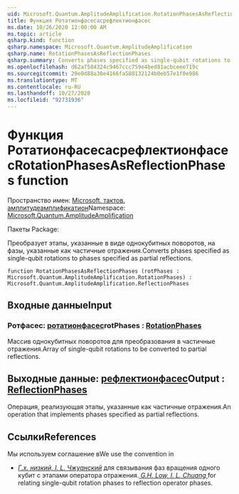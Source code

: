 ```yaml
---
uid: Microsoft.Quantum.AmplitudeAmplification.RotationPhasesAsReflectionPhases
title: Функция Ротатионфасесасрефлектионфасес
ms.date: 10/26/2020 12:00:00 AM
ms.topic: article
qsharp.kind: function
qsharp.namespace: Microsoft.Quantum.AmplitudeAmplification
qsharp.name: RotationPhasesAsReflectionPhases
qsharp.summary: Converts phases specified as single-qubit rotations to phases specified as partial reflections.
ms.openlocfilehash: d62a7584324c9467ccc759e4bed81acbceee719c
ms.sourcegitcommit: 29e0d88a30e4166fa580132124b0eb57e1f0e986
ms.translationtype: MT
ms.contentlocale: ru-RU
ms.lasthandoff: 10/27/2020
ms.locfileid: "92731936"
---
```

# <a name="rotationphasesasreflectionphases-function"></a><span data-ttu-id="14244-102">Функция Ротатионфасесасрефлектионфасес</span><span class="sxs-lookup"><span data-stu-id="14244-102">RotationPhasesAsReflectionPhases function</span></span>

<span data-ttu-id="14244-103">Пространство имен: [Microsoft. тактов. амплитудеамплификатион](xref:Microsoft.Quantum.AmplitudeAmplification)</span><span class="sxs-lookup"><span data-stu-id="14244-103">Namespace: [Microsoft.Quantum.AmplitudeAmplification](xref:Microsoft.Quantum.AmplitudeAmplification)</span></span>

<span data-ttu-id="14244-104">Пакеты [](https://nuget.org/packages/)</span><span class="sxs-lookup"><span data-stu-id="14244-104">Package: [](https://nuget.org/packages/)</span></span>


<span data-ttu-id="14244-105">Преобразует этапы, указанные в виде однокубитных поворотов, на фазы, указанные как частичные отражения.</span><span class="sxs-lookup"><span data-stu-id="14244-105">Converts phases specified as single-qubit rotations to phases specified as partial reflections.</span></span>

```qsharp
function RotationPhasesAsReflectionPhases (rotPhases : Microsoft.Quantum.AmplitudeAmplification.RotationPhases) : Microsoft.Quantum.AmplitudeAmplification.ReflectionPhases
```


## <a name="input"></a><span data-ttu-id="14244-106">Входные данные</span><span class="sxs-lookup"><span data-stu-id="14244-106">Input</span></span>

### <a name="rotphases--rotationphases"></a><span data-ttu-id="14244-107">Ротфасес: [ротатионфасес](xref:Microsoft.Quantum.AmplitudeAmplification.RotationPhases)</span><span class="sxs-lookup"><span data-stu-id="14244-107">rotPhases : [RotationPhases](xref:Microsoft.Quantum.AmplitudeAmplification.RotationPhases)</span></span>

<span data-ttu-id="14244-108">Массив однокубитных поворотов для преобразования в частичные отражения.</span><span class="sxs-lookup"><span data-stu-id="14244-108">Array of single-qubit rotations to be converted to partial reflections.</span></span>



## <a name="output--reflectionphases"></a><span data-ttu-id="14244-109">Выходные данные: [рефлектионфасес](xref:Microsoft.Quantum.AmplitudeAmplification.ReflectionPhases)</span><span class="sxs-lookup"><span data-stu-id="14244-109">Output : [ReflectionPhases](xref:Microsoft.Quantum.AmplitudeAmplification.ReflectionPhases)</span></span>

<span data-ttu-id="14244-110">Операция, реализующая этапы, указанные как частичные отражения.</span><span class="sxs-lookup"><span data-stu-id="14244-110">An operation that implements phases specified as partial reflections.</span></span>

## <a name="references"></a><span data-ttu-id="14244-111">Ссылки</span><span class="sxs-lookup"><span data-stu-id="14244-111">References</span></span>

<span data-ttu-id="14244-112">Мы используем соглашение в</span><span class="sxs-lookup"><span data-stu-id="14244-112">We use the convention in</span></span>

- <span data-ttu-id="14244-113">[ *Г.х. низкий, I. L. Чжуанский*](https://arxiv.org/abs/1707.05391) для связывания фаз вращения одного кубит с этапами оператора отражения.</span><span class="sxs-lookup"><span data-stu-id="14244-113">[ *G.H. Low, I. L. Chuang* ](https://arxiv.org/abs/1707.05391) for relating single-qubit rotation phases to reflection operator phases.</span></span>